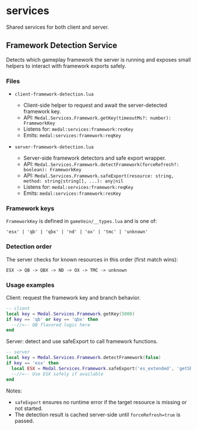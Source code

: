 # services

Shared services for both client and server.

## Framework Detection Service

Detects which gameplay framework the server is running and exposes small helpers to interact with framework exports safely.

### Files

- `client-framework-detection.lua`
  - Client-side helper to request and await the server-detected framework key.
  - API: `Medal.Services.Framework.getKey(timeoutMs?: number): FrameworkKey`
  - Listens for: `medal:services:framework:resKey`
  - Emits: `medal:services:framework:reqKey`

- `server-framework-detection.lua`
  - Server-side framework detectors and safe export wrapper.
  - API: `Medal.Services.Framework.detectFramework(forceRefresh?: boolean): FrameworkKey`
  - API: `Medal.Services.Framework.safeExport(resource: string, method: string|string[], ...): any|nil`
  - Listens for: `medal:services:framework:reqKey`
  - Emits: `medal:services:framework:resKey`

### Framework keys

`FrameworkKey` is defined in `gameVein/__types.lua` and is one of:

```
'esx' | 'qb' | 'qbx' | 'nd' | 'ox' | 'tmc' | 'unknown'
```

### Detection order

The server checks for known resources in this order (first match wins):

```
ESX -> QB -> QBX -> ND -> OX -> TMC -> unknown
```

### Usage examples

Client: request the framework key and branch behavior.

```lua
-- client
local key = Medal.Services.Framework.getKey(5000)
if key == 'qb' or key == 'qbx' then
  --//=-- QB flavored logic here
end
```

Server: detect and use safeExport to call framework functions.

```lua
-- server
local key = Medal.Services.Framework.detectFramework(false)
if key == 'esx' then
  local ESX = Medal.Services.Framework.safeExport('es_extended', 'getSharedObject')
  --//=-- Use ESX safely if available
end
```

Notes:

- `safeExport` ensures no runtime error if the target resource is missing or not started.
- The detection result is cached server-side until `forceRefresh=true` is passed.
